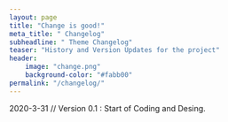 ```yaml
---
layout: page
title: "Change is good!"
meta_title: " Changelog"
subheadline: " Theme Changelog"
teaser: "History and Version Updates for the project"
header:
    image: "change.png"
    background-color: "#fabb00"
permalink: "/changelog/"
---
```


2020-3-31 // Version 0.1
:   Start of Coding and Desing.



 
